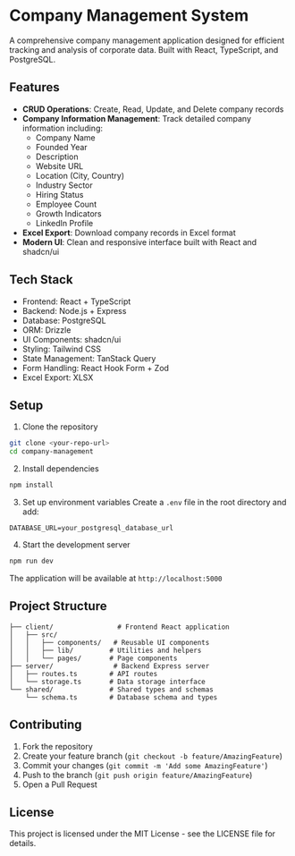 # Company Management System

A comprehensive company management application designed for efficient tracking and analysis of corporate data. Built with React, TypeScript, and PostgreSQL.

## Features

- **CRUD Operations**: Create, Read, Update, and Delete company records
- **Company Information Management**: Track detailed company information including:
  - Company Name
  - Founded Year
  - Description
  - Website URL
  - Location (City, Country)
  - Industry Sector
  - Hiring Status
  - Employee Count
  - Growth Indicators
  - LinkedIn Profile
- **Excel Export**: Download company records in Excel format
- **Modern UI**: Clean and responsive interface built with React and shadcn/ui

## Tech Stack

- Frontend: React + TypeScript
- Backend: Node.js + Express
- Database: PostgreSQL
- ORM: Drizzle
- UI Components: shadcn/ui
- Styling: Tailwind CSS
- State Management: TanStack Query
- Form Handling: React Hook Form + Zod
- Excel Export: XLSX

## Setup

1. Clone the repository
```bash
git clone <your-repo-url>
cd company-management
```

2. Install dependencies
```bash
npm install
```

3. Set up environment variables
Create a `.env` file in the root directory and add:
```env
DATABASE_URL=your_postgresql_database_url
```

4. Start the development server
```bash
npm run dev
```

The application will be available at `http://localhost:5000`

## Project Structure

```
├── client/                # Frontend React application
│   ├── src/
│   │   ├── components/   # Reusable UI components
│   │   ├── lib/         # Utilities and helpers
│   │   └── pages/       # Page components
├── server/               # Backend Express server
│   ├── routes.ts        # API routes
│   └── storage.ts       # Data storage interface
└── shared/              # Shared types and schemas
    └── schema.ts        # Database schema and types
```

## Contributing

1. Fork the repository
2. Create your feature branch (`git checkout -b feature/AmazingFeature`)
3. Commit your changes (`git commit -m 'Add some AmazingFeature'`)
4. Push to the branch (`git push origin feature/AmazingFeature`)
5. Open a Pull Request

## License

This project is licensed under the MIT License - see the LICENSE file for details.
